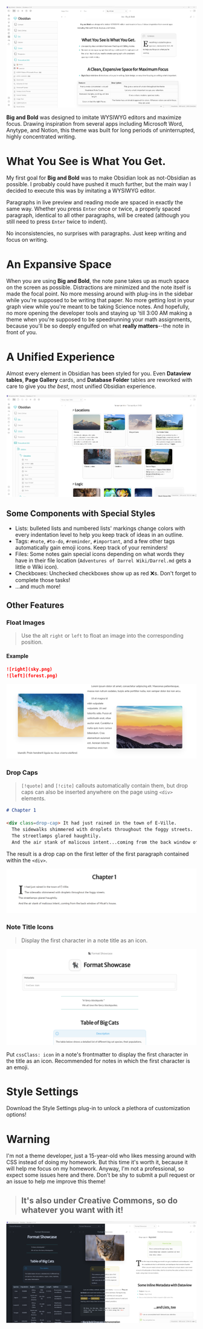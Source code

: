 ![](big-and-bold.png)

**Big and Bold** was designed to imitate WYSIWYG editors and maximize focus. Drawing inspiration from several apps including Microsoft Word, Anytype, and Notion, this theme was built for long periods of uninterrupted, highly concentrated writing.

# What You See is What You Get.
My first goal for **Big and Bold** was to make Obsidian look as not-Obsidian as possible. I probably could have pushed it much further, but the main way I decided to execute this was by imitating a WYSIWYG editor.

Paragraphs in live preview and reading mode are spaced in exactly the same way. Whether you press `Enter` once or twice, a properly spaced paragraph, identical to all other paragraphs, will be created (although you still need to press `Enter` twice to indent).

No inconsistencies, no surprises with paragraphs. Just keep writing and focus on writing.

# An Expansive Space
When you are using **Big and Bold**, the note pane takes up as much space on the screen as possible. Distractions are minimized and the note itself is made the focal point. No more messing around with plug-ins in the sidebar while you're supposed to be writing that paper. No more getting lost in your graph view while you're meant to be taking Science notes. And hopefully, no more opening the developer tools and staying up 'till 3:00 AM making a theme when you're supposed to be speedrunning your math assignments, because you'll be so deeply engulfed on what **really matters**--the note in front of you.

# A Unified Experience

Almost every element in Obsidian has been styled for you. Even **Dataview tables**, **Page Gallery** cards, and **Database Folder** tables are reworked with care to give you *the best*, most unified Obsidian experience.

![](Screenshots/page-gallery.png)

## Some Components with Special Styles
* Lists: bulleted lists and numbered lists' markings change colors with every indentation level to help you keep track of ideas in an outline.
* Tags: `#note`, `#to-do`, `#reminder`, `#important`, and a few other tags automatically gain emoji icons. Keep track of your reminders!
* Files: Some notes gain special icons depending on what words they have in their file location (`Adventures of Darrel Wiki/Darrel.md` gets a little `🌐` Wiki icon).
* Checkboxes: Unchecked checkboxes show up as red ❌s. Don't forget to complete those tasks!
* ...and much more!

## Other Features

### Float Images
> Use the alt `right` or `left` to float an image into the corresponding position.


#### Example
```markdown
![right](sky.png)
![left](forest.png)
```
![](Screenshots/floating-images.png)

### Drop Caps
> `[!quote]` and `[!cite]` callouts automatically contain them, but drop caps can also be inserted anywhere on the page using `<div>` elements.

```markdown
# Chapter 1
  
<div class=drop-cap> It had just rained in the town of E-Ville.
  The sidewalks shimmered with droplets throughout the foggy streets.
  The streetlamps glared haughtily.
  And the air stank of malicous intent...coming from the back window of Micah's house. </div>
```
The result is a drop cap on the first letter of the first paragraph contained within the `<div>`.

![](Screenshots/drop-cap.png)

### Note Title Icons
> Display the first character in a note title as an icon.

![](Screenshots/icon.png)

Put `cssClass: icon` in a note's frontmatter to display the first character in the title as an icon. Recommended for notes in which the first character is an emoji.

# Style Settings
Download the Style Settings plug-in to unlock a plethora of customization options!

# Warning
I'm not a theme developer, just a 15-year-old who likes messing around with CSS instead of doing my homework. But this time it's worth it, because it will help me focus on my homework. Anyway, I'm not a professional, so expect some issues here and there. Don't be shy to submit a pull request or an issue to help me improve this theme! 

> ## It's also under Creative Commons, so do whatever you want with it!

![](Screenshots/light-and-dark-big-and-bold.png)
